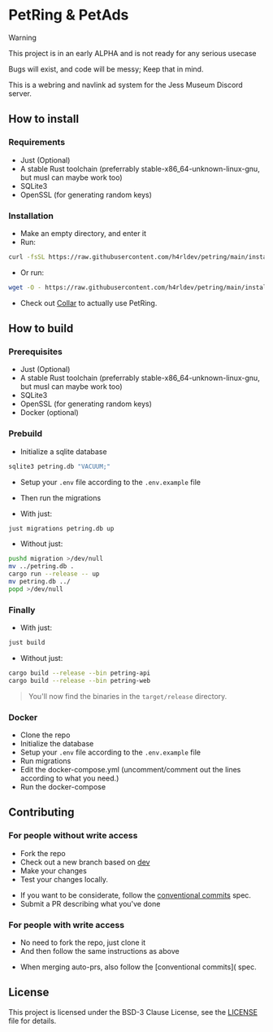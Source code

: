 # PetRing & PetAds

> [!WARNING]
> This project is in an early ALPHA and is not ready for any serious usecase
>
> Bugs will exist, and code will be messy; Keep that in mind.

This is a webring and navlink ad system for the Jess Museum Discord server.

## How to install

### Requirements

- Just (Optional)
- A stable Rust toolchain
  (preferrably stable-x86_64-unknown-linux-gnu, but musl can maybe work too)
- SQLite3
- OpenSSL (for generating random keys)

### Installation

- Make an empty directory, and enter it
- Run:

```bash
curl -fsSL https://raw.githubusercontent.com/h4rldev/petring/main/install.sh | bash
```

- Or run:

```bash
wget -O - https://raw.githubusercontent.com/h4rldev/petring/main/install.sh | bash
```

- Check out [Collar](https://github.com/h4rldev/collar) to actually use PetRing.

## How to build

### Prerequisites

- Just (Optional)
- A stable Rust toolchain
  (preferrably stable-x86_64-unknown-linux-gnu, but musl can maybe work too)
- SQLite3
- OpenSSL (for generating random keys)
- Docker (optional)

### Prebuild

- Initialize a sqlite database

```bash
sqlite3 petring.db "VACUUM;"
```

- Setup your `.env` file according to the `.env.example` file

- Then run the migrations

- With just:

```bash
just migrations petring.db up
```

- Without just:

```bash
pushd migration >/dev/null
mv ../petring.db .
cargo run --release -- up
mv petring.db ../
popd >/dev/null
```

### Finally

- With just:

```bash
just build
```

- Without just:

```bash
cargo build --release --bin petring-api
cargo build --release --bin petring-web
```

> You'll now find the binaries in the `target/release` directory.

### Docker

- Clone the repo
- Initialize the database
- Setup your `.env` file according to the `.env.example` file
- Run migrations
- Edit the docker-compose.yml
  (uncomment/comment out the lines according to what you need.)
- Run the docker-compose

## Contributing

### For people without write access

- Fork the repo
- Check out a new branch based on [dev](https://github.com/h4rldev/petring/tree/dev)
- Make your changes
- Test your changes locally.
<!-- markdownlint-disable MD013 -->
- If you want to be considerate, follow the [conventional commits](https://www.conventionalcommits.org/en/v1.0.0/) spec.
- Submit a PR describing what you've done

### For people with write access

- No need to fork the repo, just clone it
- And then follow the same instructions as above
<!-- markdownlint-disable MD013 -->
- When merging auto-prs, also follow the [conventional commits]( spec.

## License

<!-- markdownlint-disable MD013 -->

This project is licensed under the BSD-3 Clause License, see the [LICENSE](LICENSE) file for details.
